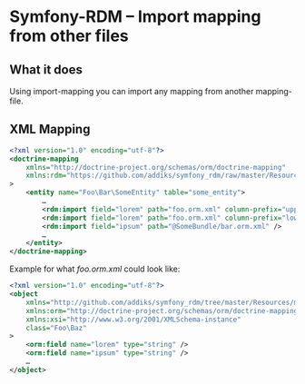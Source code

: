 Symfony-RDM – Import mapping from other files
===================================

## What it does

Using import-mapping you can import any mapping from another mapping-file.

## XML Mapping

```xml
<?xml version="1.0" encoding="utf-8"?>
<doctrine-mapping
    xmlns="http://doctrine-project.org/schemas/orm/doctrine-mapping"
    xmlns:rdm="https://github.com/addiks/symfony_rdm/raw/master/Resources/mapping-schema.v1.xsd"
>
    <entity name="Foo\Bar\SomeEntity" table="some_entity">
        …
        <rdm:import field="lorem" path="foo.orm.xml" column-prefix="upper_" />
        <rdm:import field="lorem" path="foo.orm.xml" column-prefix="lower_" />
        <rdm:import field="ipsum" path="@SomeBundle/bar.orm.xml" />
        …
    </entity>
</doctrine-mapping>
```

Example for what *foo.orm.xml* could look like:

```xml
<?xml version="1.0" encoding="utf-8"?>
<object
    xmlns="http://github.com/addiks/symfony_rdm/tree/master/Resources/mapping-schema.v1.xsd"
    xmlns:orm="http://doctrine-project.org/schemas/orm/doctrine-mapping"
    xmlns:xsi="http://www.w3.org/2001/XMLSchema-instance"
    class="Foo\Baz"
>
    <orm:field name="lorem" type="string" />
    <orm:field name="ipsum" type="string" />
    …
</object>
```
